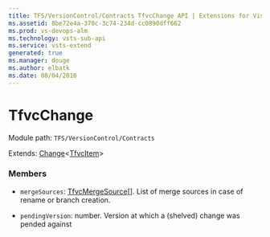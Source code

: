 ```yaml
---
title: TFS/VersionControl/Contracts TfvcChange API | Extensions for Visual Studio Team Services
ms.assetid: 8be72e4a-370c-3c74-234d-cc0890dff662
ms.prod: vs-devops-alm
ms.technology: vsts-sub-api
ms.service: vsts-extend
generated: true
ms.manager: douge
ms.author: elbatk
ms.date: 08/04/2016
---
```


# TfvcChange

Module path: `TFS/VersionControl/Contracts`

Extends: [Change](../../../TFS/VersionControl/Contracts/Change.md)&lt;[TfvcItem](../../../TFS/VersionControl/Contracts/TfvcItem.md)&gt;

### Members

* `mergeSources`: [TfvcMergeSource](../../../TFS/VersionControl/Contracts/TfvcMergeSource.md)[]. List of merge sources in case of rename or branch creation.

* `pendingVersion`: number. Version at which a (shelved) change was pended against

